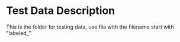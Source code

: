 # Test Data Description

This is the folder for testing data, use file with the filename start with "labeled_"
